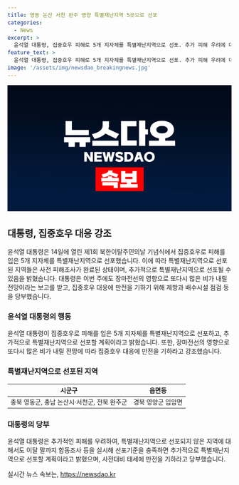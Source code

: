 ```yaml
---
title: 영동 논산 서천 완주 영양 특별재난지역 5곳으로 선포
categories:
  - News
excerpt: >
  윤석열 대통령, 집중호우 피해로 5개 지자체를 특별재난지역으로 선포. 추가 피해 우려에 대비해 사전대비 태세 만전을 당부. 장마전선 영향으로 계속되는 비로 제방과 배수시설 점검 등 집중호우 대응에 만전을 기하라고 강조. 추가 피해 우려에 대비하기 위해 사전대비 태세를 만전히 기할 것을 당부함.
feature_text: >
  윤석열 대통령, 집중호우 피해로 5개 지자체를 특별재난지역으로 선포. 추가 피해 우려에 대비해 사전대비 태세 만전을 당부. 장마전선 영향으로 계속되는 비로 제방과 배수시설 점검 등 집중호우 대응에 만전을 기하라고 강조. 추가 피해 우려에 대비하기 위해 사전대비 태세를 만전히 기할 것을 당부함.
image: '/assets/img/newsdao_breakingnews.jpg'
---
```


<p><img src="/assets/img/newsdao_breakingnews.jpg" alt="firstkoreanews 속보" /></p>

<h2 data-ke-size="size26">대통령, 집중호우 대응 강조</h2>

<p data-ke-size="size16">윤석열 대통령은 14일에 열린 제1회 북한이탈주민의날 기념식에서 집중호우로 피해를 입은 5개 지자체를 특별재난지역으로 선포했습니다. 이에 따라 특별재난지역으로 선포된 지역들은 사전 피해조사가 완료된 상태이며, 추가적으로 특별재난지역으로 선포될 수 있음을 밝혔습니다. 대통령은 이번 주에도 장마전선의 영향으로 또다시 많은 비가 내릴 전망이라는 보고를 받고, 집중호우 대응에 만전을 기하기 위해 제방과 배수시설 점검 등을 당부했습니다.</p>

<h3>윤석열 대통령의 행동</h3>

<p data-ke-size="size16">윤석열 대통령이 집중호우로 피해를 입은 5개 지자체를 특별재난지역으로 선포하고, 추가적으로 특별재난지역으로 선포할 계획이라고 밝혔습니다. 또한, 장마전선의 영향으로 또다시 많은 비가 내릴 전망에 따라 집중호우 대응에 만전을 기하라고 강조했습니다.</p>

<h3>특별재난지역으로 선포된 지역</h3>

<table>
<thead>
<tr>
<th style="text-align: center;">시군구</th>
<th style="text-align: center;">읍면동</th>
</tr>
</thead>
<tbody>
<tr>
<td style="text-align: center;">충북 영동군, 충남 논산시·서천군, 전북 완주군</td>
<td style="text-align: center;">경북 영양군 입암면</td>
</tr>
</tbody>
</table>

<h3>대통령의 당부</h3>

<p data-ke-size="size16">윤석열 대통령은 추가적인 피해를 우려하여, 특별재난지역으로 선포되지 않은 지역에 대해서도 이달 말까지 합동조사 등을 실시해 선포기준을 충족하면 추가적으로 특별재난지역으로 선포할 계획이라고 밝혔으며, 사전대비 태세에 만전을 기하라고 당부했습니다.</p>
실시간 뉴스 속보는, <a href="https://newsdao.kr" rel="dofollow">https://newsdao.kr</a>


